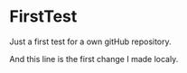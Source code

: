 FirstTest
=========

Just a first test for a own gitHub repository. 

And this line is the first change I made localy.
